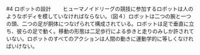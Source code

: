 #4 ロボットの設計
　　ヒューマノイドリーグの競技に参加するロボットは人のようなボディを模していなければならない。（図４）ロボットは二つの腕と一つの頭、二つの足が胴体につなげられて構成されている。ロボットは足で垂直に立ち、彼らの足で動く。移動の形態は二足歩行による歩きと走りのみしか許されていない。ロボットのすべてのアクションは人間の動きに運動学的に等しくなければいけない。  
